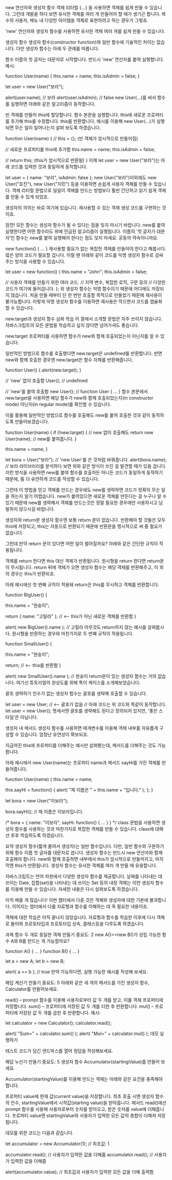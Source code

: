 new 연산자와 생성자 함수
객체 리터럴 {...} 을 사용하면 객체를 쉽게 만들 수 있습니다. 그런데 개발을 하다 보면 유사한 객체를 여러 개 만들어야 할 때가 생기곤 합니다. 복수의 사용자, 메뉴 내 다양한 아이템을 객체로 표현하려고 하는 경우가 그렇죠.

'new' 연산자와 생성자 함수를 사용하면 유사한 객체 여러 개를 쉽게 만들 수 있습니다.

생성자 함수
생성자 함수(constructor function)와 일반 함수에 기술적인 차이는 없습니다. 다만 생성자 함수는 아래 두 관례를 따릅니다.

함수 이름의 첫 글자는 대문자로 시작합니다.
반드시 'new' 연산자를 붙여 실행합니다.
예시:

function User(name) {
this.name = name;
this.isAdmin = false;
}

let user = new User("보라");

alert(user.name); // 보라
alert(user.isAdmin); // false
new User(...)를 써서 함수를 실행하면 아래와 같은 알고리즘이 동작합니다.

빈 객체를 만들어 this에 할당합니다.
함수 본문을 실행합니다. this에 새로운 프로퍼티를 추가해 this를 수정합니다.
this를 반환합니다.
예시를 이용해 new User(...)가 실행되면 무슨 일이 일어나는지 살펴 보도록 하겠습니다.

function User(name) {
// this = {};  (빈 객체가 암시적으로 만들어짐)

// 새로운 프로퍼티를 this에 추가함
this.name = name;
this.isAdmin = false;

// return this;  (this가 암시적으로 반환됨)
}
이제 let user = new User("보라")는 아래 코드를 입력한 것과 동일하게 동작합니다.

let user = {
name: "보라",
isAdmin: false
};
new User("보라")이외에도 new User("호진"), new User("지민") 등을 이용하면 손쉽게 사용자 객체를 만들 수 있습니다. 객체 리터럴 문법으로 일일이 객체를 만드는 방법보다 훨씬 간단하고 읽기 쉽게 객체를 만들 수 있게 되었죠.

생성자의 의의는 바로 여기에 있습니다. 재사용할 수 있는 객체 생성 코드를 구현하는 것이죠.

잠깐! 모든 함수는 생성자 함수가 될 수 있다는 점을 잊지 마시기 바랍니다. new를 붙여 실행한다면 어떤 함수라도 위에 언급된 알고리즘이 실행됩니다. 이름의 '첫 글자가 대문자’인 함수는 new를 붙여 실행해야 한다는 점도 잊지 마세요. 공동의 약속이니까요.

new function() { … }
재사용할 필요가 없는 복잡한 객체를 만들어야 한다고 해봅시다. 많은 양의 코드가 필요할 겁니다. 이럴 땐 아래와 같이 코드를 익명 생성자 함수로 감싸주는 방식을 사용할 수 있습니다.

let user = new function() {
this.name = "John";
this.isAdmin = false;

// 사용자 객체를 만들기 위한 여러 코드.
// 지역 변수, 복잡한 로직, 구문 등의
// 다양한 코드가 여기에 들어갑니다.
};
위 생성자 함수는 익명 함수이기 때문에 어디에도 저장되지 않습니다. 처음 만들 때부터 단 한 번만 호출할 목적으로 만들었기 때문에 재사용이 불가능합니다. 이렇게 익명 생성자 함수를 이용하면 재사용은 막으면서 코드를 캡슐화 할 수 있습니다.

new.target과 생성자 함수
심화 학습
이 절에서 소개할 문법은 자주 쓰이지 않습니다. 자바스크립트의 모든 문법을 학습하고 싶지 않다면 넘어가셔도 좋습니다.

new.target 프로퍼티를 사용하면 함수가 new와 함께 호출되었는지 아닌지를 알 수 있습니다.

일반적인 방법으로 함수를 호출했다면 new.target은 undefined를 반환합니다. 반면 new와 함께 호출한 경우엔 new.target은 함수 자체를 반환해줍니다.

function User() {
alert(new.target);
}

// 'new' 없이 호출함
User(); // undefined

// 'new'를 붙여 호출함
new User(); // function User { ... }
함수 본문에서 new.target을 사용하면 해당 함수가 new와 함께 호출되었는지(in constructor mode) 아닌지(in regular mode)를 확인할 수 있습니다.

이를 활용해 일반적인 방법으로 함수를 호출해도 new를 붙여 호출한 것과 같이 동작하도록 만들어보겠습니다.

function User(name) {
if (!new.target) { // new 없이 호출해도
return new User(name); // new를 붙여줍니다.
}

this.name = name;
}

let bora = User("보라"); // 'new User'를 쓴 것처럼 바꿔줍니다.
alert(bora.name); // 보라
라이브러리를 분석하다 보면 위와 같은 방식이 쓰인 걸 발견할 때가 있을 겁니다. 이런 방식을 사용하면 new를 붙여 함수를 호출하든 아니든 코드가 동일하게 동작하기 때문에, 좀 더 유연하게 코드를 작성할 수 있습니다.

그런데 이 방법을 믿고 객체를 만드는 경우에도 new를 생략하면 코드가 정확히 무슨 일을 하는지 알기 어렵습니다. new가 붙어있으면 새로운 객체를 만든다는 걸 누구나 알 수 있기 때문에 new를 생략해서 객체를 만드는것은 정말 필요한 경우에만 사용하시고 남발하지 않으시길 바랍니다.

생성자와 return문
생성자 함수엔 보통 return 문이 없습니다. 반환해야 할 것들은 모두 this에 저장되고, this는 자동으로 반환되기 때문에 반환문을 명시적으로 써 줄 필요가 없습니다.

그런데 만약 return 문이 있다면 어떤 일이 벌어질까요? 아래와 같은 간단한 규칙이 적용됩니다.

객체를 return 한다면 this 대신 객체가 반환됩니다.
원시형을 return 한다면 return문이 무시됩니다.
return 뒤에 객체가 오면 생성자 함수는 해당 객체를 반환해주고, 이 외의 경우는 this가 반환되죠.

아래 예시에선 첫 번째 규칙이 적용돼 return은 this를 무시하고 객체를 반환합니다.

function BigUser() {

this.name = "원숭이";

return { name: "고릴라" };  // <-- this가 아닌 새로운 객체를 반환함
}

alert( new BigUser().name );  // 고릴라
아무것도 return하지 않는 예시를 살펴봅시다. 원시형을 반환하는 경우와 마찬가지로 두 번째 규칙이 적용됩니다.

function SmallUser() {

this.name = "원숭이";

return; // <-- this를 반환함
}

alert( new SmallUser().name );  // 원숭이
return문이 있는 생성자 함수는 거의 없습니다. 여기선 튜토리얼의 완성도를 위해 특이 케이스를 소개해보았습니다.

괄호 생략하기
인수가 없는 생성자 함수는 괄호를 생략해 호출할 수 있습니다.

let user = new User; // <-- 괄호가 없음
// 아래 코드는 위 코드와 똑같이 동작합니다.
let user = new User();
명세서엔 괄호를 생략해도 된다고 정의되어 있지만, '좋은 스타일’은 아닙니다.

생성자 내 메서드
생성자 함수를 사용하면 매개변수를 이용해 객체 내부를 자유롭게 구성할 수 있습니다. 엄청난 유연성이 확보되죠.

지금까진 this에 프로퍼티를 더해주는 예시만 살펴봤는데, 메서드를 더해주는 것도 가능합니다.

아래 예시에서 new User(name)는 프로퍼티 name과 메서드 sayHi를 가진 객체를 만들어줍니다.

function User(name) {
this.name = name;

this.sayHi = function() {
alert( "제 이름은 " + this.name + "입니다." );
};
}

let bora = new User("이보라");

bora.sayHi(); // 제 이름은 이보라입니다.

/*
bora = {
name: "이보라",
sayHi: function() { ... }
}
*/
class 문법을 사용하면 생성자 함수를 사용하는 것과 마찬가지로 복잡한 객체를 만들 수 있습니다. class에 대해선 추후 학습하도록 하겠습니다.

요약
생성자 함수(짧게 줄여서 생성자)는 일반 함수입니다. 다만, 일반 함수와 구분하기 위해 함수 이름 첫 글자를 대문자로 씁니다.
생성자 함수는 반드시 new 연산자와 함께 호출해야 합니다. new와 함께 호출하면 내부에서 this가 암시적으로 만들어지고, 마지막엔 this가 반환됩니다.
생성자 함수는 유사한 객체를 여러 개 만들 때 유용합니다.

자바스크립트는 언어 차원에서 다양한 생성자 함수를 제공합니다. 날짜를 나타내는 데 쓰이는 Date, 집합(set)을 나타내는 데 쓰이는 Set 등의 내장 객체는 이런 생성자 함수를 이용해 만들 수 있습니다. 자세한 내용은 다시 살펴보도록 하겠습니다.

아직 배울 게 많습니다!
이번 챕터에서 다룬 것은 객체와 생성자에 대한 기본에 불과합니다. 이어지는 챕터에서 다룰 자료형과 함수를 이해하는 데 꼭 필요한 내용이죠.

객체에 대한 학습은 아직 끝나지 않았습니다. 자료형과 함수를 학습한 이후에 다시 객체로 돌아와 프로토타입과 프로토타입 상속, 클래스등을 다루도록 하겠습니다.

과제
함수 두 개로 동일한 객체 만들기
중요도: 2
new A()==new B()가 성립 가능한 함수 A와 B를 만드는 게 가능할까요?

function A() { ... }
function B() { ... }

let a = new A;
let b = new B;

alert( a == b ); // true
만약 가능하다면, 실행 가능한 예시를 작성해 보세요.

해답
계산기 만들기
중요도: 5
아래와 같은 세 개의 메서드를 가진 생성자 함수, Calculator를 만들어보세요.

read() – prompt 함수를 이용해 사용자로부터 값 두 개를 받고, 이를 객체 프로퍼티에 저장합니다.
sum() – 프로퍼티에 저장된 값 두 개를 더한 후 반환합니다.
mul() – 프로퍼티에 저장된 값 두 개를 곱한 후 반환합니다.
예시:

let calculator = new Calculator();
calculator.read();

alert( "Sum=" + calculator.sum() );
alert( "Mul=" + calculator.mul() );
데모 실행하기

테스트 코드가 담긴 샌드박스를 열어 정답을 작성해보세요.

해답
누산기 만들기
중요도: 5
생성자 함수 Accumulator(startingValue)를 만들어 보세요.

Accumulator(startingValue)를 이용해 만드는 객체는 아래와 같은 요건을 충족해야 합니다.

프로퍼티 value에 현재 값(current value)을 저장합니다. 최초 호출 시엔 생성자 함수의 인수, startingValue에서 시작값(starting value)을 받아옵니다.
메서드 read()에선 prompt 함수를 사용해 사용자로부터 숫자를 받아오고, 받은 숫자를 value에 더해줍니다.
프로퍼티 value엔 startingValue와 사용자가 입력한 모든 값의 총합이 더해져 저장됩니다.

데모를 위한 코드는 다음과 같습니다.

let accumulator = new Accumulator(1); // 최초값: 1

accumulator.read(); // 사용자가 입력한 값을 더해줌
accumulator.read(); // 사용자가 입력한 값을 더해줌

alert(accumulator.value); // 최초값과 사용자가 입력한 모든 값을 더해 출력함